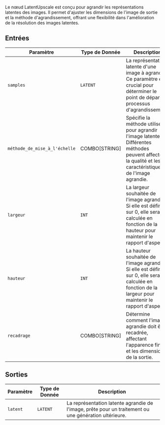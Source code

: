 
Le nœud LatentUpscale est conçu pour agrandir les représentations latentes des images. Il permet d'ajuster les dimensions de l'image de sortie et la méthode d'agrandissement, offrant une flexibilité dans l'amélioration de la résolution des images latentes.

## Entrées

| Paramètre | Type de Donnée | Description |
|-----------|-------------|-------------|
| `samples` | `LATENT`    | La représentation latente d'une image à agrandir. Ce paramètre est crucial pour déterminer le point de départ du processus d'agrandissement. |
| `méthode_de_mise_à_l'échelle` | COMBO[STRING] | Spécifie la méthode utilisée pour agrandir l'image latente. Différentes méthodes peuvent affecter la qualité et les caractéristiques de l'image agrandie. |
| `largeur`   | `INT`       | La largeur souhaitée de l'image agrandie. Si elle est définie sur 0, elle sera calculée en fonction de la hauteur pour maintenir le rapport d'aspect. |
| `hauteur`  | `INT`       | La hauteur souhaitée de l'image agrandie. Si elle est définie sur 0, elle sera calculée en fonction de la largeur pour maintenir le rapport d'aspect. |
| `recadrage`    | COMBO[STRING] | Détermine comment l'image agrandie doit être recadrée, affectant l'apparence finale et les dimensions de la sortie. |

## Sorties

| Paramètre | Type de Donnée | Description |
|-----------|-------------|-------------|
| `latent`  | `LATENT`    | La représentation latente agrandie de l'image, prête pour un traitement ou une génération ultérieure. |
